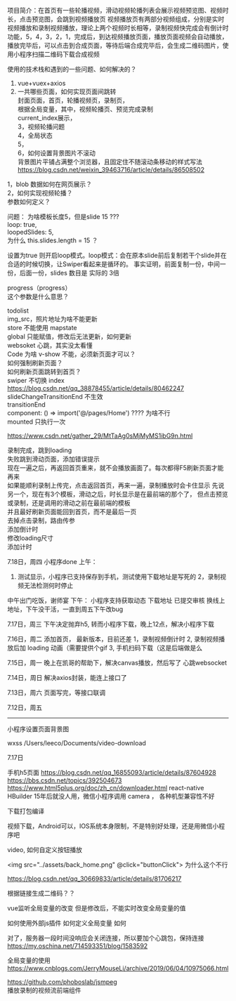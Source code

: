 项目简介：在首页有一些轮播视频，滑动视频轮播列表会展示视频预览图、视频时长，点击预览图，会跳到视频播放页
视频播放页有两部分视频组成，分别是实时视频播放和录制视频播放，理论上两个视频时长相等，录制视频快完成会有倒计时功能，5，4，3，2，1，完成后，到达视频播放页面，播放页面视频会自动播放，播放完毕后，可以点击到合成页面，等待后端合成完毕后，会生成二维码图片，使用小程序扫描二维码下载合成视频

使用的技术栈和遇到的一些问题、如何解决的？  
1. vue+vuex+axios    
2. 一共哪些页面，如何实现页面间跳转  
封面页面，首页，轮播视频页，录制页，  
根据全局变量，其中，视频轮播页、预览完成录制  
current_index展示，  
3，视频轮播问题   
4，全局状态  
5，   
6，如何设置背景图片不滚动  
背景图片平铺占满整个浏览器，且固定住不随滚动条移动的样式写法
https://blog.csdn.net/weixin_39463716/article/details/86508502


1，blob 数据如何在网页展示？   
2，如何实现视频轮播？   
参数如何定义？   

问题： 
为啥模板长度5，但是slide 15 ???   
loop: true,   
	loopedSlides: 5,  
为什么 this.slides.length = 15 ？   

设置为true 则开启loop模式。loop模式：会在原本slide前后复制若干个slide并在合适的时候切换，让Swiper看起来是循环的。
事实证明，前面复制一份，中间一份，后面一份，slides 数目是 实际的 3倍

progress（progress）    
这个参数是什么意思？   






todolist   
img_src，照片地址为啥不能更新   
store 不能使用 mapstate   
global 只能赋值，修改后无法更新，如何更新   
websoket 心跳，其实没太看懂    
Code 为啥 v-show 不能，必须新页面才可以？   
如何强制刷新页面？   
如何刷新页面跳转到首页？   
swiper 不切换 index   
https://blog.csdn.net/qq_38878455/article/details/80462247  
slideChangeTransitionEnd  不生效   
transitionEnd   
 component: () => import('@/pages/Home') ???? 为啥不行   
mounted 只执行一次    





https://www.csdn.net/gather_29/MtTaAg0sMjMyMS1ibG9n.html   


录制完成，跳到loading   
失败跳到滑动页面，添加错误提示   
现在一遍之后，再返回首页重来，就不会播放画面了。每次都得F5刷新页面才能再来   
如果能顺利录制上传完，点击返回首页，再来一遍，录制播放时会卡住显示
先说另一个，现在有3个模板，滑动之后，时长显示是在最前端的那个了，   但点击预览或录制，还是调用的滑动之前在最前端的模板   
并且最好刷新页面能回到首页，而不是最后一页   
去掉点击录制，路由传参   
添加倒计时   
修改loading尺寸   
添加计时  



7.18日，周四
小程序done
上午：
1. 测试显示，小程序已支持保存到手机，测试使用下载地址是写死的
2，录制视频无法检测何时停止

中午出门吃饭，谢师宴
下午：
小程序支持获取动态 下载地址 已提交审核
换线上地址，下午没干活，一直到周五下午改bug

7.17日，周三
下午决定抛弃h5, 转而小程序下载，晚上12点，解决小程序下载

7.16日，周二
添加首页，
最新版本，目前还差
1，录制视频倒计时
2,  录制视频播放后加 loading 动画（需要提供个gif 
3, 手机扫码下载（这是后端做是么

7.15日，周一
晚上在凯哥的帮助下，解决canvas播放，然后写了 心跳websocket

7.14日，周日
解决axios封装，能连上接口了

7.13日，周六
页面写完，等接口联调

7.12日，周五


--------------------------------------------------------------------------------
小程序设置页面背景图

 wxss /Users/leeco/Documents/video-download 



7.17日

手机h5页面
https://blog.csdn.net/qq_16855093/article/details/87604928
https://bbs.csdn.net/topics/392504673
https://www.html5plus.org/doc/zh_cn/downloader.html
react-native
HBuilder 15年后就没人用，微信小程序调用 camera ，
各种机型兼容性不好

下载打包编译

视频下载，Android可以，IOS系统本身限制，不是特别好处理，还是用微信小程序吧



video, 如何自定义按钮播放

 <img src="../assets/back_home.png"  @click="buttonClick">
为什么这个不行












https://blog.csdn.net/qq_30669833/article/details/81706217

根据链接生成二维码？？


vue监听全局变量的改变
但是修改后，不能实时改变全局变量的值




如何使用外部js插件
如何定义全局变量
如何



对了，服务器一段时间没响应会关闭连接，所以要加个心跳包，保持连接
https://my.oschina.net/714593351/blog/1583592


全局变量的使用
https://www.cnblogs.com/JerryMouseLi/archive/2019/06/04/10975066.html


 
https://github.com/phoboslab/jsmpeg  
播放录制的视频流前端组件